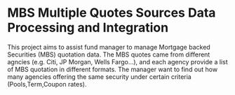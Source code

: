 # MBS Multiple Quotes Sources Data Processing and Integration
This project aims to assist fund manager to manage Mortgage backed Securities (MBS) quotation data. The MBS quotes came from different agncies (e.g. Citi, JP Morgan, Wells Fargo...), and each agency provide a list of MBS quotation in different formats. The manager want to find out how many agencies offering the same security under certain criteria (Pools,Term,Coupon rates).

